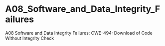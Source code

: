 # A08_Software_and_Data_Integrity_Failures
A08 Software and Data Integrity Failures: CWE-494: Download of Code Without Integrity Check
